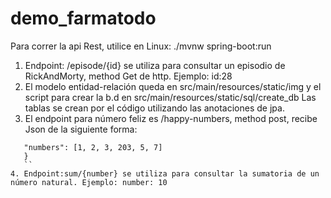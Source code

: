 # demo_farmatodo

Para correr la api Rest, utilice en Linux: ./mvnw spring-boot:run

1. Endpoint: /episode/{id} se utiliza para consultar un episodio de RickAndMorty, method Get de http. Ejemplo: id:28
2. El modelo entidad-relación queda en src/main/resources/static/img y el script para crear la b.d en src/main/resources/static/sql/create_db
   Las tablas se crean por el código utilizando las anotaciones de jpa.
3. El endpoint para número feliz es /happy-numbers, method post, recibe Json de la siguiente forma: 
```json{
   "numbers": [1, 2, 3, 203, 5, 7]
   }
   ``
4. Endpoint:sum/{number} se utiliza para consultar la sumatoria de un número natural. Ejemplo: number: 10